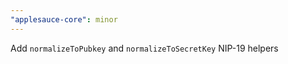 ```yaml
---
"applesauce-core": minor
---
```


Add `normalizeToPubkey` and `normalizeToSecretKey` NIP-19 helpers
